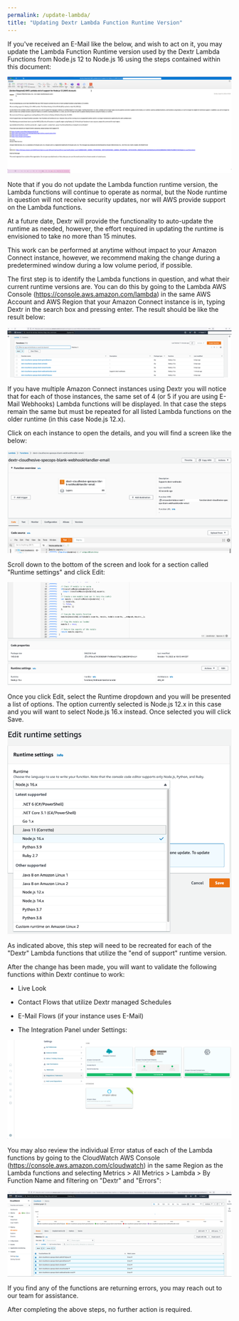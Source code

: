 ```yaml
---
permalink: /update-lambda/
title: "Updating Dextr Lambda Function Runtime Version"
---
```


If you've received an E-Mail like the below, and wish to act on it, you
may update the Lambda Function Runtime version used by the Dextr Lambda
Functions from Node.js 12 to Node.js 16 using the steps contained within
this document:

![](./update-lambda/media/image1.png)

Note that if you do not update the Lambda function runtime version, the
Lambda functions will continue to operate as normal, but the Node
runtime in question will not receive security updates, nor will AWS
provide support on the Lambda functions.

At a future date, Dextr will provide the functionality to auto-update
the runtime as needed, however, the effort required in updating the
runtime is envisioned to take no more than 15 minutes.

This work can be performed at anytime without impact to your Amazon 
Connect instance, however, we recommend making the change during a 
predetermined window during a low volume period, if possible.

The first step is to identify the Lambda functions in question, and what
their current runtime versions are. You can do this by going to the
Lambda AWS Console (<https://console.aws.amazon.com/lambda>) in the same
AWS Account and AWS Region that your Amazon Connect instance is in,
typing Dextr in the search box and pressing enter. The result should be
like the result below:

![](./update-lambda/media/image2.png)

If you have multiple Amazon Connect instances using Dextr you will
notice that for each of those instances, the same set of 4 (or 5 if you
are using E-Mail Webhooks) Lambda functions will be displayed. In that
case the steps remain the same but must be repeated for all listed
Lambda functions on the older runtime (in this case Node.js 12.x).

Click on each instance to open the details, and you will find a screen
like the below:

![](./update-lambda/media/image3.png)

Scroll down to the bottom of the screen and look for a section called
"Runtime settings" and click Edit:

![](./update-lambda/media/image4.png)

Once you click Edit, select the Runtime dropdown and you will be
presented a list of options. The option currently selected is Node.js
12.x in this case and you will want to select Node.js 16.x instead. Once
selected you will click Save.

![](./update-lambda/media/image5.png)

As indicated above, this step will need to be recreated for each of the
"Dextr" Lambda functions that utilize the "end of support" runtime
version.

After the change has been made, you will want to validate the following
functions within Dextr continue to work:

-   Live Look

-   Contact Flows that utilize Dextr managed Schedules

-   E-Mail Flows (if your instance uses E-Mail)

-   The Integration Panel under Settings:

![](./update-lambda/media/image6.png)

You may also review the individual Error status of each of the Lambda
functions by going to the CloudWatch AWS Console
(<https://console.aws.amazon.com/cloudwatch>) in the same Region as the
Lambda functions and selecting Metrics \> All Metrics \> Lambda \> By
Function Name and filtering on "Dextr" and "Errors":

![](./update-lambda/media/image7.png)

If you find any of the functions are returning errors, you may reach out
to our team for assistance.

After completing the above steps, no further action is required.
